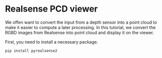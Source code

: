 # Realsense PCD viewer

We offen want to convert the input from a depth sensor into a point cloud to make it easier to compute a later processing.
In this tutorial, we convert the RGBD images from Realsense into point cloud and display it on the viewer.

First, you need to install a necessary package.

```
pip install pyrealsense2
```

